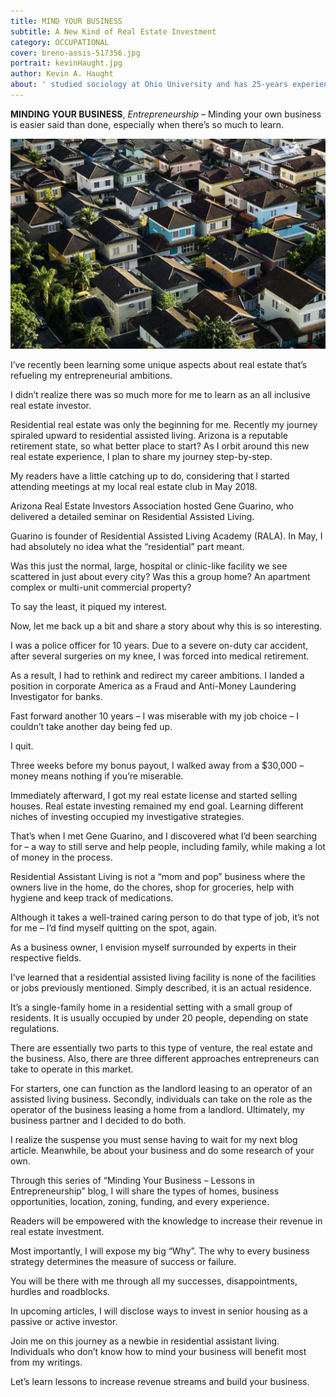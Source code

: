 ```yaml
---
title: MIND YOUR BUSINESS
subtitle: A New Kind of Real Estate Investment
category: OCCUPATIONAL
cover: breno-assis-517356.jpg
portrait: kevinHaught.jpg
author: Kevin A. Haught 
about: ' studied sociology at Ohio University and has 25-years experience in law enforcement and investigation. Currently, he is a licensed realtor in Arizona and specializes in working with real estate investors. Serving others, especially our aging population is his passion'
---
```


**MINDING YOUR BUSINESS**, *Entrepreneurship* –  Minding your own business is easier said than done, especially when there’s so much to learn. 

![unsplash.com](./breno-assis-517356.jpg)

I’ve recently been learning some unique aspects about real estate that’s refueling my entrepreneurial ambitions.

I didn’t realize there was so much more for me to learn as an all inclusive real estate investor. 

Residential real estate was only the beginning for me. Recently my journey spiraled upward to residential assisted living. Arizona is a reputable retirement state, so what better place to start? As I orbit around this new real estate experience, I plan to share my journey step-by-step.

My readers have a little catching up to do, considering that I started attending meetings at my local real estate club in May 2018. 

Arizona Real Estate Investors Association hosted Gene Guarino, who delivered a detailed seminar on Residential Assisted Living.  

Guarino is founder of Residential Assisted Living Academy (RALA). In May, I had absolutely no idea what the “residential” part meant.  

Was this just the normal, large, hospital or clinic-like facility we see scattered in just about every city? Was this a group home? An apartment complex or multi-unit commercial property?  

To say the least, it piqued my interest.    

Now, let me back up a bit and share a story about why this is so interesting. 

I was a police officer for 10 years. Due to a severe on-duty car accident, after several surgeries on my knee, I was forced into medical retirement.  

As a result, I had to rethink and redirect my career ambitions. I landed a position in corporate America as a Fraud and Anti-Money Laundering Investigator for banks.  

Fast forward another 10 years – I was miserable with my job choice – I couldn’t take another day being fed up. 

I quit. 

Three weeks before my bonus payout, I walked away from a $30,000 – money means nothing if you’re miserable.

Immediately afterward, I got my real estate license and started selling houses. Real estate investing remained my end goal. Learning different niches of investing occupied my investigative strategies.
 
That’s when I met Gene Guarino, and I discovered what I’d been searching for – a way to still serve and help people, including family, while making a lot of money in the process. 

Residential Assistant Living is not a “mom and pop” business where the owners live in the home, do the chores, shop for groceries, help with hygiene and keep track of medications. 

Although it takes a well-trained caring person to do that type of job, it’s not for me – I’d find myself quitting on the spot, again.

As a business owner, I envision myself surrounded by experts in their respective fields. 

I’ve learned that a residential assisted living facility is none of the facilities or jobs previously mentioned. Simply described, it is an actual residence. 

It’s a single-family home in a residential setting with a small group of residents. It is usually occupied by under 20 people, depending on state regulations.  

There are essentially two parts to this type of venture, the real estate and the business. Also, there are three different approaches entrepreneurs can take to operate in this market.

For starters, one can function as the landlord leasing to an operator of an assisted living business. Secondly, individuals can take on the role as the operator of the business leasing a home from a landlord. Ultimately, my business partner and I decided to do both.

I realize the suspense you must sense having to wait for my next blog article. Meanwhile, be about your business and do some research of your own.  

Through this series of “Minding Your Business – Lessons in Entrepreneurship” blog, I will share the types of homes, business opportunities, location, zoning, funding, and every experience.  

Readers will be empowered with the knowledge to increase their revenue in real estate investment.

Most importantly, I will expose my big “Why”. The why to every business strategy determines the measure of success or failure. 

You will be there with me through all my successes, disappointments, hurdles and roadblocks.

In upcoming articles, I will disclose ways to invest in senior housing as a passive or active investor.   

Join me on this journey as a newbie in residential assistant living. Individuals who don’t know how to mind your business will benefit most from my writings.

Let’s learn lessons to increase revenue streams and build your business. 
